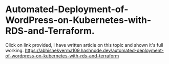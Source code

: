 # Automated-Deployment-of-WordPress-on-Kubernetes-with-RDS-and-Terraform.
Click on link provided, I have written article on this topic and shown it's full working.
https://abhishekverma109.hashnode.dev/automated-deployment-of-wordpress-on-kubernetes-with-rds-and-terraform
